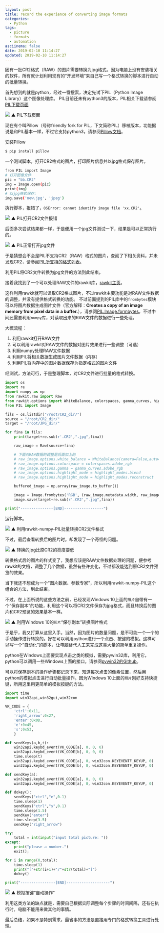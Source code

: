 ```yaml
---
layout: post
title: record the experience of converting image formats
categories:
  - Python
tags:
  - picture
  - formats
  - automation
asciinema: false
date: 2019-02-10 11:14:27
updated: 2019-02-10 11:14:27
---
```


因有一批CR2格式（RAW）的图片需要转换为jpg格式。因为电脑上没有安装相关的软件，所有就计划利用现有的“开发环境”来自己写一个格式转换的脚本进行自动的批量转换。

<!-- more -->

首先想到的就是python，经过一番搜索，决定先试下PIL（Python Image Library）这个图像处理库。
PIL目前还未有python3的版本，PIL相关下载请参阅[PIL下载页面](http://pythonware.com/products/pil/)

![](/2019-02/record-the-experience-of-converting-image-formats/20190210_pil_down_page.png)
▲ PIL下载页面

现在有个叫Pillow（号称friendly fork for PIL，下文简称PIL）移植版本，功能据说是和PIL基本一样，不过它支持python3，请参阅[Pillow文档](https://pillow.readthedocs.io/en/stable/index.html)。

安装Pillow

``` bash
$ pip install pillow
```

一个测试脚本，打开CR2格式的图片，打印图片信息并以jpg格式保存图片。

``` bash
from PIL import Image
# 打开图像文件
pic = "bb.CR2"
img = Image.open(pic)
print(img)
# 以jpg格式保存:
img.save('new.jpg', 'jpeg')
```

执行脚本，报错了，`OSError: cannot identify image file 'xx.CR2'`。

![](/2019-02/record-the-experience-of-converting-image-formats/20190210_pil_cr2.png)
▲ PIL打开CR2文件报错

后面多次尝试结果都一样，于是便用一个jpg文件测试一下，结果是可以正常执行的。

![](/2019-02/record-the-experience-of-converting-image-formats/20190210_pil_jpg.png)
▲ PIL正常打开jpg文件

于是猜想会不会是PIL不支持CR2（RAW）格式的图片，查阅了下相关资料，并未发现CR2，请参阅[PIL所支持的格式列表](https://pillow.readthedocs.io/en/stable/handbook/image-file-formats.html)。

利用PIL将CR2文件转换为jpg文件的方法到此结束。

接着我找到了一个可以处理RAW文件的rawkit库，[rawkit主页](https://rawkit.readthedocs.io/en/v0.6.0/index.html)。

这样利用rawkit就可以读取CR2格式图片，不过rawkit主要功能是对RAW文件数据的调整，并没有提供格式转换的功能。
不过前面提到的PIL库中的`frombytes`模块可以将图片数据生成图片文件（官方解释：**Creates a copy of an image memory from pixel data in a buffer.**），请参阅[PIL.Image.formbytes](https://pillow.readthedocs.io/en/stable/reference/Image.html#PIL.Image.frombytes)。不过中间还需要利用`numpy`库，对读取出来的RAW文件的数据进行一些处理。

大概流程：

1. 利用rawkit打开RAW文件
2. 可以利用rawkit对RAW文件的数据对图片效果进行一些调整（可选）
3. 利用numpy处理RAW文件数据
4. 利用PIL将相关数据生成图片文件数据（内存）
5. 利用PIL将内存中的图片数据保存为指定格式的图片文件

经测试，方法可行，于是整理脚本，对CR2文件进行批量的格式转换。

``` python
import os
import re
import numpy as np
from rawkit.raw import Raw
from rawkit.options import WhiteBalance, colorspaces, gamma_curves, highlight_modes
from PIL import Image

fils = os.listdir("/root/CR2_dir/")
source = "/root/CR2_dir/"
target = "/root/JPG_dir/"

for fina in fils:
    print(target+re.sub(r'.CR2',".jpg",fina))

    raw_image = Raw(source+fina)

    # 下面对RAW数据的调整是后面加上的
    # raw_image.options.white_balance = WhiteBalance(camera=False,auto=True)
    # raw_image.options.colorspace = colorspaces.adobe_rgb
    # raw_image.options.gamma = gamma_curves.adobe_rgb
    # raw_image.options.highlight_mode = highlight_modes.blend
    # raw_image.options.highlight_mode = highlight_modes.reconstruct

    buffered_image = np.array(raw_image.to_buffer())

    image = Image.frombytes('RGB', (raw_image.metadata.width, raw_image.metadata.height), buffered_image)
    image.save(target+re.sub(r'.CR2',".jpg",fina))

print("---------------[END]------------------")
```

运行脚本。

![](/2019-02/record-the-experience-of-converting-image-formats/20190210_pil_rawkit.png)
▲ 利用rawkit-numpy-PIL批量转换CR2文件格式

不过，最后查看转换后的图片时，却发现了一个奇怪的问题。

![](/2019-02/record-the-experience-of-converting-image-formats/20190210_cr2_jpg.png)
▲ 转换的jpg比原CR2的亮度要低

转换格式后的图片的样式变了，我想应该是RAW文件数据处理的问题，便参考rawkit的文档，调整了几个数据，虽然有些许变化，不过都没能达到原CR2文件预览的效果。

当下我还不想成为一个“图片数据、参数专家”，所以利用rawkit-numpy-PIL这个组合的方法，到此结束。

不过，在上面所说的这些方法之前，已经发现Windows 10上面的`照片`自带有一个“保存副本”的功能，利用这个可以将CR2文件保存为jpg格式，而且转换后的图片和CR2预览的效果基本一样。

![](/2019-02/record-the-experience-of-converting-image-formats/20190210_win_pic.png)
▲ 利用Windows 10的`照片`“保存副本”转换图片格式

于是乎，我又打算从这里入手。当然，因为图片的数量问题，是不可能一个一个的手动操作进行转换的。好在可以利用python进行一个点击、按键的模拟。这样可以写一个“自动化”的脚本，让电脑替代人工来完成这类大量的简单重复操作。

python在Windows上面要实现点击之类的模拟，需要pywin32库，利用它，python可以调用一些Windows上面的接口。请参阅[pywin32的Github](https://github.com/mhammond/pywin32)。

可以将保存副本的操作步骤都记录下来，知道每次点击的像素位置，然后用python的模拟点击进行自动批量操作。因为Windows 10上面的`照片`刚好支持快捷键，所用这里用更简单的模拟按键的方法。

``` python
import time
import win32api,win32gui,win32con

VK_CODE = {
    'ctrl':0x11,
    'right_arrow':0x27,
    'enter':0x0D,
    'e':0x45,
    's':0x53,
    }

def sendKeys(a,b,t):
    win32api.keybd_event(VK_CODE[a], 0, 0, 0)
    win32api.keybd_event(VK_CODE[b], 0, 0, 0)
    time.sleep(t)
    win32api.keybd_event(VK_CODE[a], 0, win32con.KEYEVENTF_KEYUP, 0)
    win32api.keybd_event(VK_CODE[b], 0, win32con.KEYEVENTF_KEYUP, 0)

def sendKey(a):
    win32api.keybd_event(VK_CODE[a], 0, 0, 0)
    win32api.keybd_event(VK_CODE[a], 0, win32con.KEYEVENTF_KEYUP, 0)

def dokey():
    sendKeys("ctrl","e",0.1)
    time.sleep(1)
    sendKeys("ctrl","s",0.1)
    time.sleep(1.5)
    sendKey("enter")
    time.sleep(3.5)
    sendKey("right_arrow")

try:
    total = int(input("input total picture: "))
except:
    print("please a number.")
    exit();

for i in range(0,total):
    time.sleep(1)
    print("["+str(i+1)+"/"+str(total)+"]")
    dokey()

print("----------------[END]--------------------")
```

![](/2019-02/record-the-experience-of-converting-image-formats/20190210_pywin.gif)
▲ 模拟按键“自动操作”

利用这类方法的缺点就是，需要自己根据实际调整每个步骤的时间间隔，还有在执行时，电脑不能用来做其他的事情。

最后总结，如果不是特别需求，最省事的方法是直接用专门的格式转换工具进行处理。
